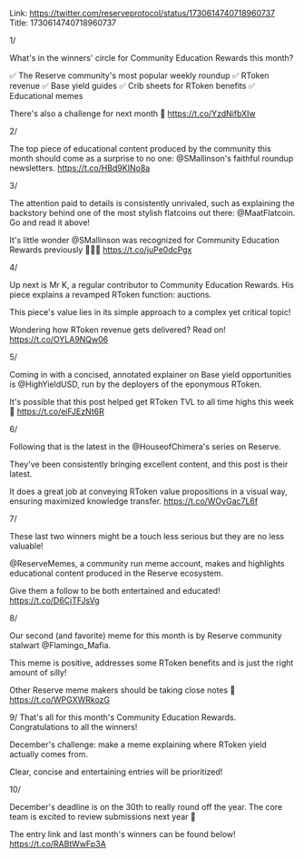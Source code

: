 Link:  https://twitter.com/reserveprotocol/status/1730614740718960737
Title: 1730614740718960737

1/

What's in the winners' circle for Community Education Rewards this month?

✅ The Reserve community's most popular weekly roundup
✅ RToken revenue
✅ Base yield guides
✅ Crib sheets for RToken benefits
✅ Educational memes

There's also a challenge for next month 👀 https://t.co/YzdNifbXIw

2/

The top piece of educational content produced by the community this month should come as a surprise to no one: @SMallinson's faithful  roundup newsletters. https://t.co/HBd9KINo8a

3/

The attention paid to details is consistently unrivaled, such as explaining the backstory behind one of the most stylish flatcoins out there: @MaatFlatcoin. Go and read it above!

It's little wonder @SMallinson was recognized for Community Education Rewards previously 👏👏👏 https://t.co/juPe0dcPgx

4/

Up next is Mr K, a regular contributor to Community Education Rewards. His piece explains a revamped RToken function: auctions.

This piece's value lies in its simple approach to a complex yet critical topic!

Wondering how RToken revenue gets delivered? Read on! https://t.co/OYLA9NQw06

5/

Coming in with a concised, annotated explainer on Base yield opportunities is @HighYieldUSD, run by the deployers of the eponymous RToken.

It's possible that this post helped get RToken TVL to all time highs this week 👀 https://t.co/eiFJEzNt6R

6/

Following that is the latest in the @HouseofChimera's series on Reserve.

They've been consistently bringing excellent content, and this post is their latest.

It does a great job at conveying RToken value propositions in a visual way, ensuring maximized knowledge transfer. https://t.co/WOvGac7L6f

7/

These last two winners might be a touch less serious but they are no less valuable!

@ReserveMemes, a community run meme account, makes and highlights educational content produced in the Reserve ecosystem.

Give them a follow to be both entertained and educated! https://t.co/D6CjTFJsVg

8/

Our second (and favorite) meme for this month is by Reserve community stalwart @Flamingo_Mafia.

This meme is positive, addresses some RToken benefits and is just the right amount of silly!

Other Reserve meme makers should be taking close notes 🤔 https://t.co/WPGXWRkozG

9/ That's all for this month's Community Education Rewards. Congratulations to all the winners!

December's challenge: make a meme explaining where RToken yield actually comes from.

Clear, concise and entertaining entries will be prioritized!

10/

December's deadline is on the 30th to really round off the year. The core team is excited to review submissions next year 🎄

The entry link and last month's winners can be found below! https://t.co/RABtWwFp3A